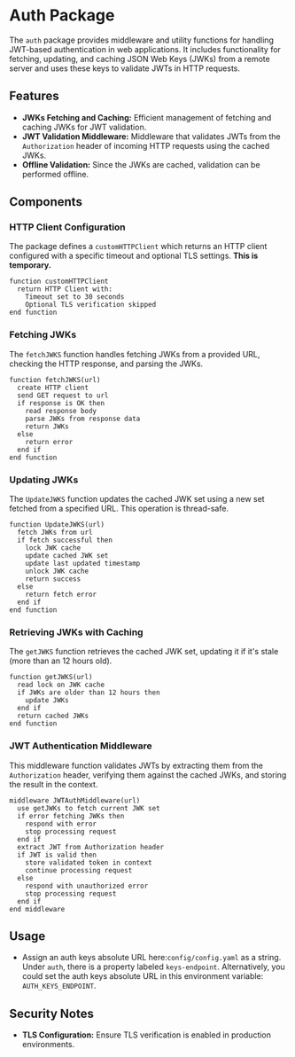 # Auth Package

The `auth` package provides middleware and utility functions for handling JWT-based authentication in web applications. 
It includes functionality for fetching, updating, and caching JSON Web Keys (JWKs) from a remote server and uses these keys to validate JWTs in HTTP requests.

## Features

- **JWKs Fetching and Caching:** Efficient management of fetching and caching JWKs for JWT validation.
- **JWT Validation Middleware:** Middleware that validates JWTs from the `Authorization` header of incoming HTTP requests using the cached JWKs.
- **Offline Validation:** Since the JWKs are cached, validation can be performed offline.

## Components

### HTTP Client Configuration

The package defines a `customHTTPClient` which returns an HTTP client configured with a specific timeout and optional TLS settings.
**This is temporary.**

```plaintext
function customHTTPClient
  return HTTP Client with:
    Timeout set to 30 seconds
    Optional TLS verification skipped
end function
```

### Fetching JWKs

The `fetchJWKS` function handles fetching JWKs from a provided URL, checking the HTTP response, and parsing the JWKs.

```plaintext
function fetchJWKS(url)
  create HTTP client
  send GET request to url
  if response is OK then
    read response body
    parse JWKs from response data
    return JWKs
  else
    return error
  end if
end function
```

### Updating JWKs

The `UpdateJWKS` function updates the cached JWK set using a new set fetched from a specified URL. This operation is thread-safe.

```plaintext
function UpdateJWKS(url)
  fetch JWKs from url
  if fetch successful then
    lock JWK cache
    update cached JWK set
    update last updated timestamp
    unlock JWK cache
    return success
  else
    return fetch error
  end if
end function
```

### Retrieving JWKs with Caching

The `getJWKS` function retrieves the cached JWK set, updating it if it's stale (more than an 12 hours old).

```plaintext
function getJWKS(url)
  read lock on JWK cache
  if JWKs are older than 12 hours then
    update JWKs
  end if
  return cached JWKs
end function
```


### JWT Authentication Middleware

This middleware function validates JWTs by extracting them from the `Authorization` header, verifying them against the cached JWKs, and storing the result in the context.

```plaintext
middleware JWTAuthMiddleware(url)
  use getJWKs to fetch current JWK set
  if error fetching JWKs then
    respond with error
    stop processing request
  end if
  extract JWT from Authorization header
  if JWT is valid then
    store validated token in context
    continue processing request
  else
    respond with unauthorized error
    stop processing request
  end if
end middleware
```

## Usage

- Assign an auth keys absolute URL here:`config/config.yaml` as a string. Under `auth`, there is a property 
labeled `keys-endpoint`. Alternatively, you could set the auth keys absolute URL in this environment variable: `AUTH_KEYS_ENDPOINT`.

## Security Notes

- **TLS Configuration:** Ensure TLS verification is enabled in production environments.
